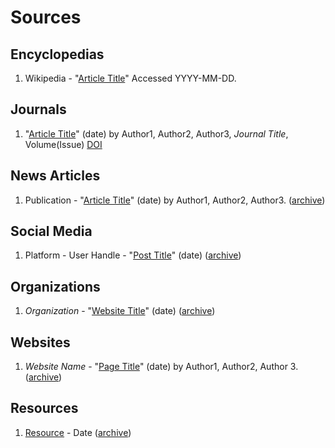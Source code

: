 # Sources
## Encyclopedias
1. Wikipedia - "[Article Title](https://www.wikipedia.org/)" Accessed YYYY-MM-DD.
## Journals
1. "[Article Title](link)" (date) by Author1, Author2, Author3, *Journal Title*, Volume(Issue) [DOI](link)
## News Articles
1. Publication - "[Article Title](link)" (date) by Author1, Author2, Author3. ([archive]())
## Social Media
1. Platform - User Handle - "[Post Title](link)" (date) ([archive]())
## Organizations
1. *Organization* - "[Website Title](link)" (date) ([archive](link))
## Websites
1. *Website Name* - "[Page Title](link)" (date) by Author1, Author2, Author 3. ([archive](link))
## Resources
1. [Resource](link) - Date ([archive](link))